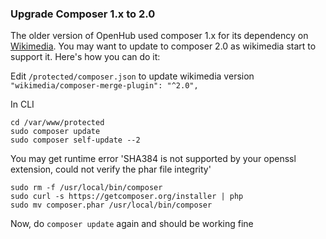 ### Upgrade Composer 1.x to 2.0
The older version of OpenHub used composer 1.x for its dependency on [Wikimedia](https://github.com/wikimedia/composer-merge-plugin). You may want to update to composer 2.0 as wikimedia start to support it. Here's how you can do it:

Edit `/protected/composer.json` to update wikimedia version `"wikimedia/composer-merge-plugin": "^2.0",`

In CLI

```
cd /var/www/protected
sudo composer update
sudo composer self-update --2
```

You may get runtime error 'SHA384 is not supported by your openssl extension, could not verify the phar file integrity'

```
sudo rm -f /usr/local/bin/composer
sudo curl -s https://getcomposer.org/installer | php
sudo mv composer.phar /usr/local/bin/composer
```

Now, do `composer update` again and should be working fine